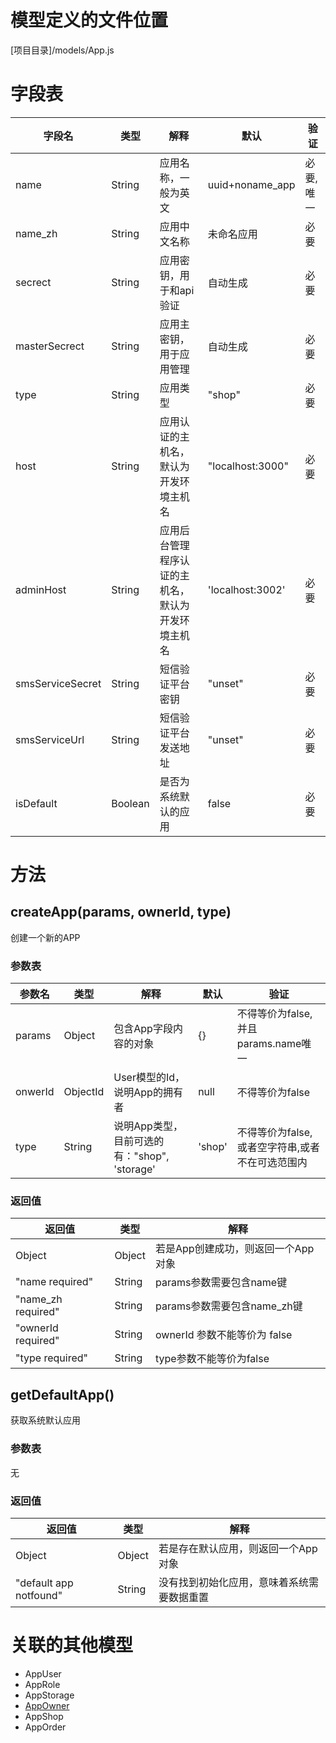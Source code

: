 <!-- TITLE: App模型 -->
<!-- SUBTITLE: 用于处理系统的应用管理 -->
# 模型定义的文件位置
[项目目录]/models/App.js

# 字段表
| 字段名           | 类型   | 解释                                               | 默认             | 验证       |
|------------------|--------|----------------------------------------------------|------------------|------------|
| name             | String | 应用名称，一般为英文                               | uuid+noname_app  | 必要, 唯一 |
| name_zh          | String | 应用中文名称                                       | 未命名应用       | 必要       |
| secrect          | String | 应用密钥，用于和api验证                            | 自动生成         | 必要       |
| masterSecrect    | String | 应用主密钥，用于应用管理                           | 自动生成         | 必要       |
| type             | String | 应用类型                                           | "shop"           | 必要       |
| host             | String | 应用认证的主机名，默认为开发环境主机名             | "localhost:3000" | 必要       |
| adminHost        | String | 应用后台管理程序认证的主机名，默认为开发环境主机名 | 'localhost:3002' | 必要       |
| smsServiceSecret | String | 短信验证平台密钥                                   | "unset"               | 必要       |
| smsServiceUrl    | String | 短信验证平台发送地址                               | "unset"               | 必要       |
| isDefault    | Boolean | 是否为系统默认的应用                               | false               | 必要       |


# 方法

## createApp(params,  ownerId, type)
创建一个新的APP
### 参数表
| 参数名 | 类型     | 解释                                         | 默认   | 验证                                        |
|--------|----------|----------------------------------------------|--------|---------------------------------------------|
| params | Object   | 包含App字段内容的对象                        | {}     | 不得等价为false, 并且params.name唯一            |
| onwerId  | ObjectId | User模型的Id， 说明App的拥有者               | null   | 不得等价为false                                 |
| type   | String   | 说明App类型，目前可选的有："shop", 'storage' | 'shop' | 不得等价为false,或者空字符串,或者不在可选范围内 |


### 返回值
| 返回值             | 类型   | 解释                               |
|--------------------|--------|------------------------------------|
| Object<App>        | Object | 若是App创建成功，则返回一个App对象 |
| "name required"    | String | params参数需要包含name键           |
| "name_zh required" | String | params参数需要包含name_zh键        |
| "ownerId required" | String | ownerId 参数不能等价为 false       |
| "type required"    | String | type参数不能等价为false            |

## getDefaultApp()
获取系统默认应用
### 参数表
无
### 返回值
| 返回值             | 类型   | 解释                               |
|--------------------|--------|------------------------------------|
| Object<App>        | Object | 若是存在默认应用，则返回一个App对象 |
|"default app notfound"  | String | 没有找到初始化应用，意味着系统需要数据重置           |


# 关联的其他模型

* AppUser
* AppRole
* AppStorage
* [AppOwner](/appowner模型)
* AppShop
* AppOrder


